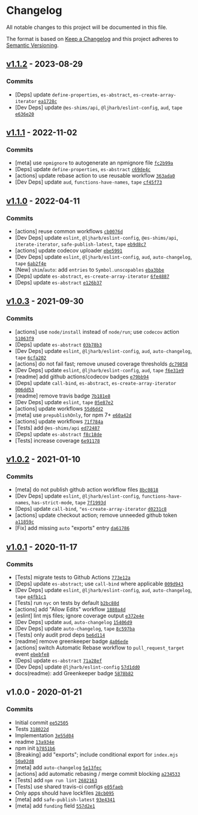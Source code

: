 # Changelog

All notable changes to this project will be documented in this file.

The format is based on [Keep a Changelog](https://keepachangelog.com/en/1.0.0/)
and this project adheres to [Semantic Versioning](https://semver.org/spec/v2.0.0.html).

## [v1.1.2](https://github.com/es-shims/Array.prototype.entries/compare/v1.1.1...v1.1.2) - 2023-08-29

### Commits

- [Deps] update `define-properties`, `es-abstract`, `es-create-array-iterator` [`ea1728c`](https://github.com/es-shims/Array.prototype.entries/commit/ea1728cdcdd9fb0c14457df6afad39a5747d1cdb)
- [Dev Deps] update `@es-shims/api`, `@ljharb/eslint-config`, `aud`, `tape` [`e636e20`](https://github.com/es-shims/Array.prototype.entries/commit/e636e20d28d61c415b48d8d1afff615304636785)

## [v1.1.1](https://github.com/es-shims/Array.prototype.entries/compare/v1.1.0...v1.1.1) - 2022-11-02

### Commits

- [meta] use `npmignore` to autogenerate an npmignore file [`fc2b99a`](https://github.com/es-shims/Array.prototype.entries/commit/fc2b99a0ec4370897c6ffdad9a7a4238fcad5375)
- [Deps] update `define-properties`, `es-abstract` [`c69de4c`](https://github.com/es-shims/Array.prototype.entries/commit/c69de4c14150a5b8eccb4f4273a869255ba70800)
- [actions] update rebase action to use reusable workflow [`363ada0`](https://github.com/es-shims/Array.prototype.entries/commit/363ada0298da3a619a23a0a7a61b58ee924cebd8)
- [Dev Deps] update `aud`, `functions-have-names`, `tape` [`cf45f73`](https://github.com/es-shims/Array.prototype.entries/commit/cf45f73d44467cde93a848e7c80248bef097ec4b)

## [v1.1.0](https://github.com/es-shims/Array.prototype.entries/compare/v1.0.3...v1.1.0) - 2022-04-11

### Commits

- [actions] reuse common workflows [`cb0076d`](https://github.com/es-shims/Array.prototype.entries/commit/cb0076d1239bad5bcdeba35f98b6918050c5fa98)
- [Dev Deps] update `eslint`, `@ljharb/eslint-config`, `@es-shims/api`, `iterate-iterator`, `safe-publish-latest`, `tape` [`eb9d8c7`](https://github.com/es-shims/Array.prototype.entries/commit/eb9d8c7e3286b4614b129b232be1aa506678704a)
- [actions] update codecov uploader [`ebe5991`](https://github.com/es-shims/Array.prototype.entries/commit/ebe59914f97a83d28880bbe2ee4c51ec339a4c11)
- [Dev Deps] update `eslint`, `@ljharb/eslint-config`, `aud`, `auto-changelog`, `tape` [`6ab2f4e`](https://github.com/es-shims/Array.prototype.entries/commit/6ab2f4e6af8763166cb1a6c7f2c665052199b89d)
- [New] `shim`/`auto`: add `entries` to `Symbol.unscopables` [`eba3bbe`](https://github.com/es-shims/Array.prototype.entries/commit/eba3bbe5d2e9bf3501f647357a7bf7cec2c4165c)
- [Deps] update `es-abstract`, `es-create-array-iterator` [`6fe4887`](https://github.com/es-shims/Array.prototype.entries/commit/6fe48874b8855bf5fd36536748773f36dd21f509)
- [Deps] update `es-abstract` [`e126b37`](https://github.com/es-shims/Array.prototype.entries/commit/e126b37336ef061cbecb677d99448c163af59e09)

## [v1.0.3](https://github.com/es-shims/Array.prototype.entries/compare/v1.0.2...v1.0.3) - 2021-09-30

### Commits

- [actions] use `node/install` instead of `node/run`; use `codecov` action [`51063f9`](https://github.com/es-shims/Array.prototype.entries/commit/51063f93351362593b8648045cf97ff7d37fac87)
- [Deps] update `es-abstract` [`03b78b3`](https://github.com/es-shims/Array.prototype.entries/commit/03b78b363d1984a013ad630ceb78df216cd87015)
- [Dev Deps] update `eslint`, `@ljharb/eslint-config`, `aud`, `auto-changelog`, `tape` [`6cfa202`](https://github.com/es-shims/Array.prototype.entries/commit/6cfa20294ff67493f6100ef48f101a611eca9421)
- [actions] do not fail fast; remove unused coverage thresholds [`dc79858`](https://github.com/es-shims/Array.prototype.entries/commit/dc798580dc27d50e7558d1b0c1d930cf42f60b28)
- [Dev Deps] update `eslint`, `@ljharb/eslint-config`, `aud`, `tape` [`f6e31e9`](https://github.com/es-shims/Array.prototype.entries/commit/f6e31e9d04fe7ce845a978fb1f3b762c3833403b)
- [readme] add github actions/codecov badges [`e79bb94`](https://github.com/es-shims/Array.prototype.entries/commit/e79bb94c979f1bc5734679a09b0181e8d46da0b1)
- [Deps] update `call-bind`, `es-abstract`, `es-create-array-iterator` [`906dd53`](https://github.com/es-shims/Array.prototype.entries/commit/906dd5331418d8aae824492552549eea6da7aa70)
- [readme] remove travis badge [`7b181e8`](https://github.com/es-shims/Array.prototype.entries/commit/7b181e8429be923a667a88dd3476e22310ecf169)
- [Dev Deps] update `eslint`, `tape` [`05e87e2`](https://github.com/es-shims/Array.prototype.entries/commit/05e87e22f92a55b187625ae84381e71a7a0bf684)
- [actions] update workflows [`55d6dd2`](https://github.com/es-shims/Array.prototype.entries/commit/55d6dd2ff8c1995d638feda3be2be1764e2232b1)
- [meta] use `prepublishOnly`, for npm 7+ [`e60a42d`](https://github.com/es-shims/Array.prototype.entries/commit/e60a42d88a6b76e4768d45a58f55add39f3a7d99)
- [actions] update workflows [`71f784a`](https://github.com/es-shims/Array.prototype.entries/commit/71f784a3bf977116e08bf38274f791be830038f0)
- [Tests] add `@es-shims/api` [`ed72487`](https://github.com/es-shims/Array.prototype.entries/commit/ed72487fc61a4cdcb6c038343014d6455ac953cf)
- [Deps] update `es-abstract` [`f8c18de`](https://github.com/es-shims/Array.prototype.entries/commit/f8c18de65a0d8eb745d95d334d4c42e723ba81c0)
- [Tests] increase coverage [`6e91178`](https://github.com/es-shims/Array.prototype.entries/commit/6e9117881d535c19be32784ccef5f4bbd74ee190)

## [v1.0.2](https://github.com/es-shims/Array.prototype.entries/compare/v1.0.1...v1.0.2) - 2021-01-10

### Commits

- [meta] do not publish github action workflow files [`8bc0818`](https://github.com/es-shims/Array.prototype.entries/commit/8bc08180a8102eb5b809db0133df7fc3fed200df)
- [Dev Deps] update `eslint`, `@ljharb/eslint-config`, `functions-have-names`, `has-strict-mode`, `tape` [`7f1993d`](https://github.com/es-shims/Array.prototype.entries/commit/7f1993d48c042e50a22af72723191fd8f41b1d9a)
- [Deps] update `call-bind`, `"es-create-array-iterator` [`d0231c8`](https://github.com/es-shims/Array.prototype.entries/commit/d0231c8e0ae491d5ddd7892abafd2e8101b03d5a)
- [actions] update checkout action; remove unneeded github token [`a11859c`](https://github.com/es-shims/Array.prototype.entries/commit/a11859c697ef988f3bb94a94e37692f8fb65d4c4)
- [Fix] add missing `auto` "exports" entry [`da61786`](https://github.com/es-shims/Array.prototype.entries/commit/da617869f3f3e608010fad6c07e7d8a0efa64e94)

## [v1.0.1](https://github.com/es-shims/Array.prototype.entries/compare/v1.0.0...v1.0.1) - 2020-11-17

### Commits

- [Tests] migrate tests to Github Actions [`773e12a`](https://github.com/es-shims/Array.prototype.entries/commit/773e12ad1dbc73b13bcf109052969a54ffe6a9b2)
- [Deps] update `es-abstract`; use `call-bind` where applicable [`009d943`](https://github.com/es-shims/Array.prototype.entries/commit/009d943289f36caf327125b3ddcfb19301102bf3)
- [Dev Deps] update `eslint`, `@ljharb/eslint-config`, `aud`, `auto-changelog`, `tape` [`e4fb1c1`](https://github.com/es-shims/Array.prototype.entries/commit/e4fb1c1406ab6204b1808fb90e681aa7b1c9eb22)
- [Tests] run `nyc` on tests by default [`b2bc88d`](https://github.com/es-shims/Array.prototype.entries/commit/b2bc88d81f97379ee7c1d748e96b45f09da2bd08)
- [actions] add "Allow Edits" workflow [`1880a4d`](https://github.com/es-shims/Array.prototype.entries/commit/1880a4dc88e7fac35675bc696be32ecf98262c5f)
- [eslint] lint mjs files; ignore coverage output [`e372e4e`](https://github.com/es-shims/Array.prototype.entries/commit/e372e4edc380e9e33e93ddfcc754849026bfcf68)
- [Dev Deps] update `aud`, `auto-changelog` [`15406d9`](https://github.com/es-shims/Array.prototype.entries/commit/15406d9fccfb8c9ebfeacd5b48c81a5ffba0a359)
- [Dev Deps] update `auto-changelog`, `tape` [`8c597ba`](https://github.com/es-shims/Array.prototype.entries/commit/8c597ba512ad188cd834015378406940cd804968)
- [Tests] only audit prod deps [`be6d114`](https://github.com/es-shims/Array.prototype.entries/commit/be6d114d5f55133f8ba6573460ea5de5ccfa57f3)
- [readme] remove greenkeeper badge [`4a06ede`](https://github.com/es-shims/Array.prototype.entries/commit/4a06ede1bb998c2e34c7b65ecd93c484544b7561)
- [actions] switch Automatic Rebase workflow to `pull_request_target` event [`ebebfe8`](https://github.com/es-shims/Array.prototype.entries/commit/ebebfe89536c01bad3657ac1546c01590d37a638)
- [Deps] update `es-abstract` [`71a28ef`](https://github.com/es-shims/Array.prototype.entries/commit/71a28ef1a699b5605bb49930b635e0d1919d0c4a)
- [Dev Deps] update `@ljharb/eslint-config` [`57d1dd0`](https://github.com/es-shims/Array.prototype.entries/commit/57d1dd087f9d7196873a1c14af027c8f8be17a3b)
- docs(readme): add Greenkeeper badge [`5878b82`](https://github.com/es-shims/Array.prototype.entries/commit/5878b8201cf15d836f47e6c1c1db6edcfa98d641)

## v1.0.0 - 2020-01-21

### Commits

- Initial commit [`ee52505`](https://github.com/es-shims/Array.prototype.entries/commit/ee5250559ba6f556e2b59e818344fbd5d1eed20d)
- Tests [`318022d`](https://github.com/es-shims/Array.prototype.entries/commit/318022da0736481e99dfd52dd263df7593c23aaa)
- Implementation [`3e55d04`](https://github.com/es-shims/Array.prototype.entries/commit/3e55d04a021e214d01df2dba60b1ac4ce31faf14)
- readme [`13a934e`](https://github.com/es-shims/Array.prototype.entries/commit/13a934e427af3e4e3346151fea010efe10308496)
- npm init [`b7851b6`](https://github.com/es-shims/Array.prototype.entries/commit/b7851b619d77b58eed16d2c0d59b77f32134d28a)
- [Breaking] add "exports"; include conditional export for `index.mjs` [`50a02d8`](https://github.com/es-shims/Array.prototype.entries/commit/50a02d86c5317ca4264c5f59e81634649786df97)
- [meta] add `auto-changelog` [`5e13fec`](https://github.com/es-shims/Array.prototype.entries/commit/5e13fec238b1d282feac2b7e4c43b54a18be14ec)
- [actions] add automatic rebasing / merge commit blocking [`a234533`](https://github.com/es-shims/Array.prototype.entries/commit/a234533b142a6cedf9ba70001362bc30a1bb2539)
- [Tests] add `npm run lint` [`2682163`](https://github.com/es-shims/Array.prototype.entries/commit/2682163c2d78bc227ecef6c0656e4a5da60856d4)
- [Tests] use shared travis-ci configs [`e05faeb`](https://github.com/es-shims/Array.prototype.entries/commit/e05faeb85945c5b8759c436b53f6fb461d5775fa)
- Only apps should have lockfiles [`28cb095`](https://github.com/es-shims/Array.prototype.entries/commit/28cb095cd431b216d1e17f8d6cc0842098429713)
- [meta] add `safe-publish-latest` [`93e4341`](https://github.com/es-shims/Array.prototype.entries/commit/93e4341e3cb9302ffc2d799f01491d8daec0d604)
- [meta] add `funding` field [`557d2e1`](https://github.com/es-shims/Array.prototype.entries/commit/557d2e15ac117f69f99cbc7d765a8e06fafd835a)
